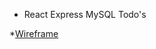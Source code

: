 * React Express MySQL Todo's

*[Wireframe](https://github.com/loriculberson/react-express-mysql-todos)
